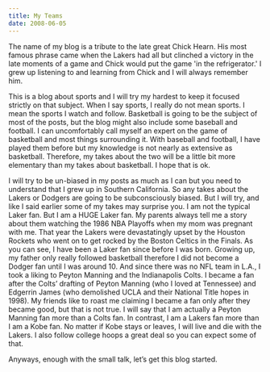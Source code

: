 ```yaml
---
title: My Teams
date: 2008-06-05
---
```


The name of my blog is a tribute to the late great Chick Hearn. His most famous phrase came when the Lakers had all but clinched a victory in the late moments of a game and Chick would put the game 'in the refrigerator.' I grew up listening to and learning from Chick and I will always remember him.

This is a blog about sports and I will try my hardest to keep it focused strictly on that subject. When I say sports, I really do not mean sports. I mean the sports I watch and follow. Basketball is going to be the subject of most of the posts, but the blog might also include some baseball and football. I can uncomfortably call myself an expert on the game of basketball and most things surrounding it. With baseball and football, I have played them before but my knowledge is not nearly as extensive as basketball. Therefore, my takes about the two will be a little bit more elementary than my takes about basketball. I hope that is ok.

I will try to be un-biased in my posts as much as I can but you need to understand that I grew up in Southern California. So any takes about the Lakers or Dodgers are going to be subconsciously biased. But I will try, and like I said earlier some of my takes may surprise you. I am not the typical Laker fan. But I am a HUGE Laker fan. My parents always tell me a story about them watching the 1986 NBA Playoffs when my mom was pregnant with me. That year the Lakers were devastatingly upset by the Houston Rockets who went on to get rocked by the Boston Celtics in the Finals. As you can see, I have been a Laker fan since before I was born. Growing up, my father only really followed basketball therefore I did not become a Dodger fan until I was around 10. And since there was no NFL team in L.A., I took a liking to Peyton Manning and the Indianapolis Colts. I became a fan after the Colts’ drafting of Peyton Manning (who I loved at Tennessee) and Edgerrin James (who demolished UCLA and their National Title hopes in 1998). My friends like to roast me claiming I became a fan only after they became good, but that is not true. I will say that I am actually a Peyton Manning fan more than a Colts fan. In contrast, I am a Lakers fan more than I am a Kobe fan. No matter if Kobe stays or leaves, I will live and die with the Lakers. I also follow college hoops a great deal so you can expect some of that.

Anyways, enough with the small talk, let’s get this blog started.